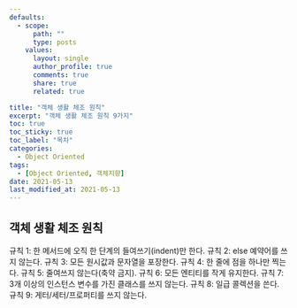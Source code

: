 ```yaml
---
defaults:
  - scope:
      path: ""
      type: posts
    values:
      layout: single
      author_profile: true
      comments: true
      share: true
      related: true

title: "객체 생활 체조 원칙"
excerpt: "객체 생활 체조 원칙 9가지"
toc: true
toc_sticky: true
toc_label: "목차"
categories:
  - Object Oriented
tags:
  - [Object Oriented, 객체지향]
date: 2021-05-13
last_modified_at: 2021-05-13
---
```


## 객체 생활 체조 원칙

규칙 1: 한 메서드에 오직 한 단계의 들여쓰기(indent)만 한다.
규칙 2: else 예약어를 쓰지 않는다.
규칙 3: 모든 원시값과 문자열을 포장한다.
규칙 4: 한 줄에 점을 하나만 찍는다.
규칙 5: 줄여쓰지 않는다(축약 금지).
규칙 6: 모든 엔티티를 작게 유지한다.
규칙 7: 3개 이상의 인스턴스 변수를 가진 클래스를 쓰지 않는다.
규칙 8: 일급 콜렉션을 쓴다.
규칙 9: 게터/세터/프로퍼티를 쓰지 않는다.